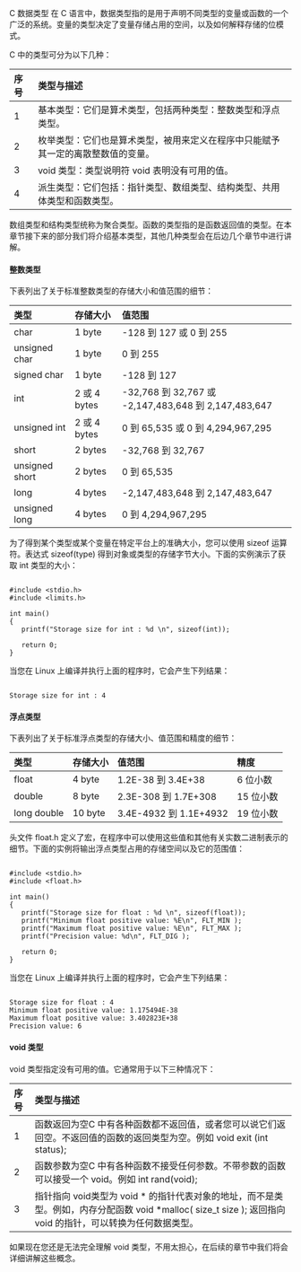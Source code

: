  C 数据类型
  在 C 语言中，数据类型指的是用于声明不同类型的变量或函数的一个广泛的系统。变量的类型决定了变量存储占用的空间，以及如何解释存储的位模式。

 C 中的类型可分为以下几种：

 

|序号|类型与描述|
|:--|:--|
|1|基本类型：它们是算术类型，包括两种类型：整数类型和浮点类型。|
|2|枚举类型：它们也是算术类型，被用来定义在程序中只能赋予其一定的离散整数值的变量。|
|3|void 类型：类型说明符 void 表明没有可用的值。|
|4|派生类型：它们包括：指针类型、数组类型、结构类型、共用体类型和函数类型。|



数组类型和结构类型统称为聚合类型。函数的类型指的是函数返回值的类型。在本章节接下来的部分我们将介绍基本类型，其他几种类型会在后边几个章节中进行讲解。

 

 
#### 整数类型

 下表列出了关于标准整数类型的存储大小和值范围的细节：

 

|类型|存储大小|值范围|
|:--|:--|:--|
|char|1 byte|-128 到 127 或 0 到 255|
|unsigned char|1 byte|0 到 255|
|signed char|1 byte|-128 到 127|
|int|2 或 4 bytes|-32,768 到 32,767 或 -2,147,483,648 到 2,147,483,647|
|unsigned int|2 或 4 bytes|0 到 65,535 或 0 到 4,294,967,295|
|short|2 bytes|-32,768 到 32,767|
|unsigned short|2 bytes|0 到 65,535|
|long|4 bytes|-2,147,483,648 到 2,147,483,647|
|unsigned long|4 bytes|0 到 4,294,967,295|

为了得到某个类型或某个变量在特定平台上的准确大小，您可以使用 sizeof 运算符。表达式 sizeof(type) 得到对象或类型的存储字节大小。下面的实例演示了获取 int 类型的大小：

 
```

#include <stdio.h>
#include <limits.h>

int main()
{
   printf("Storage size for int : %d \n", sizeof(int));
   
   return 0;
}

```
 当您在 Linux 上编译并执行上面的程序时，它会产生下列结果：

 
```

Storage size for int : 4

```
 
#### 浮点类型

 下表列出了关于标准浮点类型的存储大小、值范围和精度的细节：

 

|类型|存储大小|值范围|精度|
|:--|:--|:--|:--|
|float|4 byte|1.2E-38 到 3.4E+38|6 位小数|
|double|8 byte|2.3E-308 到 1.7E+308|15 位小数|
|long double|10 byte|3.4E-4932 到 1.1E+4932|19 位小数|

头文件 float.h 定义了宏，在程序中可以使用这些值和其他有关实数二进制表示的细节。下面的实例将输出浮点类型占用的存储空间以及它的范围值：

 
```

#include <stdio.h>
#include <float.h>

int main()
{
   printf("Storage size for float : %d \n", sizeof(float));
   printf("Minimum float positive value: %E\n", FLT_MIN );
   printf("Maximum float positive value: %E\n", FLT_MAX );
   printf("Precision value: %d\n", FLT_DIG );
   
   return 0;
}

```
 当您在 Linux 上编译并执行上面的程序时，它会产生下列结果：

 
```

Storage size for float : 4
Minimum float positive value: 1.175494E-38
Maximum float positive value: 3.402823E+38
Precision value: 6

```
 
#### void 类型

 void 类型指定没有可用的值。它通常用于以下三种情况下：

 

|序号|类型与描述|
|:--|:--|
|1|函数返回为空C 中有各种函数都不返回值，或者您可以说它们返回空。不返回值的函数的返回类型为空。例如 void exit (int status);|
|2|函数参数为空C 中有各种函数不接受任何参数。不带参数的函数可以接受一个 void。例如 int rand(void);|
|3|指针指向 void类型为 void * 的指针代表对象的地址，而不是类型。例如，内存分配函数 void *malloc( size_t size ); 返回指向 void 的指针，可以转换为任何数据类型。|

如果现在您还是无法完全理解 void 类型，不用太担心，在后续的章节中我们将会详细讲解这些概念。

 

